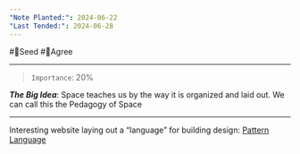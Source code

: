 ```yaml
---
"Note Planted:": 2024-06-22
"Last Tended:": 2024-06-28
---
```

#🌱Seed  #🙂Agree
****
 >`Importance`: 20%
 
***The Big Idea***: Space teaches us by the way it is organized and laid out. We can call this the Pedagogy of Space

* * *

Interesting website laying out a “language” for building design: 
	[Pattern Language](https://patternlanguage.cc/)